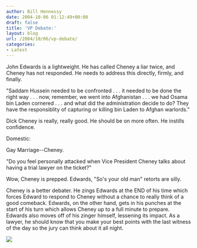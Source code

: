 ```yaml
---
author: Bill Hennessy
date: 2004-10-06 01:12:49+00:00
draft: false
title: 'VP Debate:'
layout: blog
url: /2004/10/06/vp-debate/
categories:
- Latest
---
```


John Edwards is a lightweight.  He has called Cheney a liar twice, and Cheney has not responded.  He needs to address this directly, firmly, and finally.  




"Saddam Hussein needed to be confronted . . . it needed to be done the right way . . . now, remember, we went into Afghanistan  . . . we had Osama bin Laden cornered . . . and what did the administration decide to do?  They have the responsiblity of capturing or killing bin Laden to Afghan warlords."




Dick Cheney is really, really good.  He should be on more often.  He instills confidence.
















Domestic:










Gay Marriage--Cheney. 







"Do you feel personally attacked when Vice President Cheney talks about having a trial lawyer on the ticket?"







Wow, Cheney is prepped. Edwards, "So's your old man" retorts are silly.







Cheney is a better debater. He zings Edwards at the END of his time which forces Edward to respond to Cheney without a chance to really think of a good comeback. Edwards, on the other hand, gets in his punches at the start of his turn which allows Cheney up to a full minute to prepare. Edwards also moves off of his zinger himself, lessening its impact.  As a lawyer, he should know that you make your best points with the last witness of the day so the jury can think about it all night. 

![](https://blog.billhennessy.com/aggbug.aspx?PostID=539)

